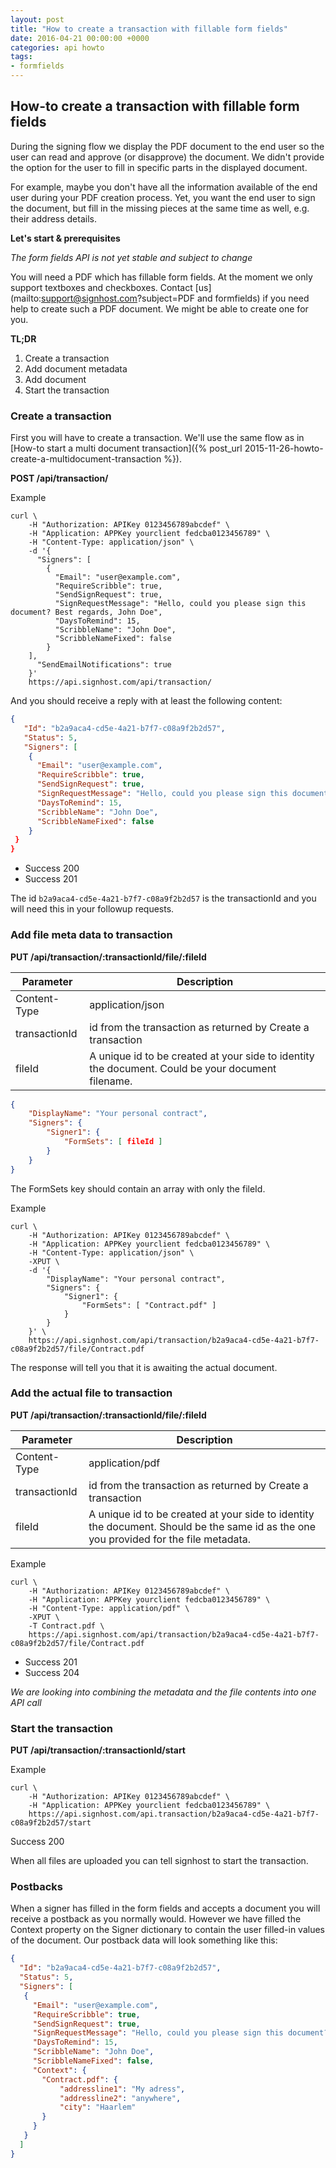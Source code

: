 ```yaml
---
layout: post
title: "How to create a transaction with fillable form fields"
date: 2016-04-21 00:00:00 +0000
categories: api howto
tags:
- formfields
---
```


## How-to create a transaction with fillable form fields

During the signing flow we display the PDF document to the end user so the user can read and approve (or disapprove) the document.
We didn't provide the option for the user to fill in specific parts in the displayed document.

For example, maybe you don't have all the information available of the end user during your PDF creation process.
Yet, you want the end user to sign the document, but fill in the missing pieces at the same time as well, e.g. their address details.


**Let's start & prerequisites**

*The form fields API is not yet stable and subject to change*

You will need a PDF which has fillable form fields. At the moment we only support textboxes and checkboxes.
Contact [us](mailto:support@signhost.com?subject=PDF and formfields) if you need help to create such a PDF document. We might be able to create one for you.

**TL;DR**

1. Create a transaction
2. Add document metadata
3. Add document
4. Start the transaction



### Create a transaction

First you will have to create a transaction. We'll use the same flow as in
[How-to start a multi document transaction]({% post_url 2015-11-26-howto-create-a-multidocument-transaction %}).

**POST /api/transaction/**

Example

    curl \
        -H "Authorization: APIKey 0123456789abcdef" \
        -H "Application: APPKey yourclient fedcba0123456789" \
        -H "Content-Type: application/json" \
        -d '{
          "Signers": [
            {
              "Email": "user@example.com",
              "RequireScribble": true,
              "SendSignRequest": true,
              "SignRequestMessage": "Hello, could you please sign this document? Best regards, John Doe",
              "DaysToRemind": 15,
              "ScribbleName": "John Doe",
              "ScribbleNameFixed": false
            }
        ],
          "SendEmailNotifications": true
        }'
        https://api.signhost.com/api/transaction/


And you should receive a reply with at least the following content:

```json
{
   "Id": "b2a9aca4-cd5e-4a21-b7f7-c08a9f2b2d57",
   "Status": 5,
   "Signers": [
    {
      "Email": "user@example.com",
      "RequireScribble": true,
      "SendSignRequest": true,
      "SignRequestMessage": "Hello, could you please sign this document? Best regards, John Doe",
      "DaysToRemind": 15,
      "ScribbleName": "John Doe",
      "ScribbleNameFixed": false
    }
 }
}
```

- Success 200
- Success 201

The id `b2a9aca4-cd5e-4a21-b7f7-c08a9f2b2d57` is the transactionId and you will need this in your followup requests.

### Add file meta data to transaction

**PUT /api/transaction/:transactionId/file/:fileId**

Parameter     | Description
--------------|-------------
Content-Type  | application/json
transactionId | id from the transaction as returned by Create a transaction
fileId        | A unique id to be created at your side to identity the document. Could be your document filename.


```json
{
	"DisplayName": "Your personal contract",
	"Signers": {
		"Signer1": {
			"FormSets": [ fileId ]
		}
	}
}
```

The FormSets key should contain an array with only the fileId.

Example

    curl \
        -H "Authorization: APIKey 0123456789abcdef" \
        -H "Application: APPKey yourclient fedcba0123456789" \
        -H "Content-Type: application/json" \
        -XPUT \
        -d '{
            "DisplayName": "Your personal contract",
            "Signers": {
                "Signer1": {
                    "FormSets": [ "Contract.pdf" ]
                }
            }
        }' \
        https://api.signhost.com/api/transaction/b2a9aca4-cd5e-4a21-b7f7-c08a9f2b2d57/file/Contract.pdf

The response will tell you that it is awaiting the actual document.

### Add the actual file to transaction

**PUT /api/transaction/:transactionId/file/:fileId**

Parameter     | Description
--------------|-------------
Content-Type  | application/pdf
transactionId | id from the transaction as returned by Create a transaction
fileId        | A unique id to be created at your side to identity the document. Should be the same id as the one you provided for the file metadata.


Example

    curl \
        -H "Authorization: APIKey 0123456789abcdef" \
        -H "Application: APPKey yourclient fedcba0123456789" \
        -H "Content-Type: application/pdf" \
        -XPUT \
        -T Contract.pdf \
        https://api.signhost.com/api/transaction/b2a9aca4-cd5e-4a21-b7f7-c08a9f2b2d57/file/Contract.pdf


- Success 201
- Success 204

*We are looking into combining the metadata and the file contents into one API call*

### Start the transaction

**PUT /api/transaction/:transactionId/start**

Example

    curl \
        -H "Authorization: APIKey 0123456789abcdef" \
        -H "Application: APPKey yourclient fedcba0123456789" \
        https://api.signhost.com/api.transaction/b2a9aca4-cd5e-4a21-b7f7-c08a9f2b2d57/start

Success 200

When all files are uploaded you can tell signhost to start the transaction.

### Postbacks

When a signer has filled in the form fields and accepts a document you will receive a postback as you normally would.
However we have filled the Context property on the Signer dictionary to contain the user filled-in values of the document.
Our postback data will look something like this:

```json
{
  "Id": "b2a9aca4-cd5e-4a21-b7f7-c08a9f2b2d57",
  "Status": 5,
  "Signers": [
   {
     "Email": "user@example.com",
     "RequireScribble": true,
     "SendSignRequest": true,
     "SignRequestMessage": "Hello, could you please sign this document? Best regards, John Doe",
     "DaysToRemind": 15,
     "ScribbleName": "John Doe",
     "ScribbleNameFixed": false,
     "Context": {
       "Contract.pdf": {
           "addressline1": "My adress",
           "addressline2": "anywhere",
           "city": "Haarlem"
       }
     }
   }
  ]
}
```
